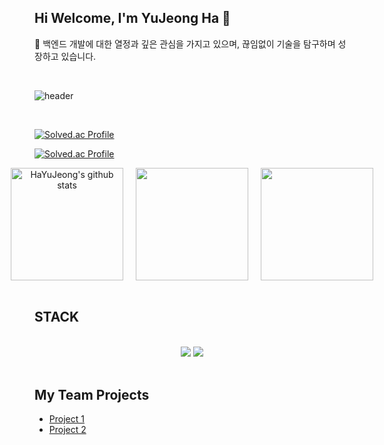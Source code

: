 ## Hi Welcome, I'm YuJeong Ha 👋

💼 백엔드 개발에 대한 열정과 깊은 관심을 가지고 있으며, 끊임없이 기술을 탐구하며 성장하고 있습니다.

<br/>

![header](https://capsule-render.vercel.app/api?type=waving&color=gradient&height=250&section=header&text=Hello!&fontSize=90)

<br/>

[![Solved.ac Profile](http://mazassumnida.wtf/api/generate_badge?boj=hayj6935)](https://solved.ac/hayj6935)

[![Solved.ac Profile](http://mazassumnida.wtf/api/generate_badge?boj=hayj6935)](https://solved.ac/hayj6935)

<div align="center">
  <div style="display: flex; justify-content: center;">
    <a href="https://github.com/HaYuJeong" style="margin: 0 10px;">
      <img style="height:180px;" src="https://github-readme-stats.vercel.app/api?username=HaYuJeong&show_icons=true&include_all_commits=true&theme=nord&hide_border=true" alt="HaYuJeong's github stats" />
    </a>
    <a href="https://github.com/HaYuJeong" style="margin: 0 10px;">
      <img style="height:180px;" src="https://github-readme-stats.vercel.app/api/top-langs/?username=HaYuJeong&layout=compact&theme=nord&hide_border=true" />
    </a>
    <a href="https://github.com/HaYuJeong" style="margin: 0 10px;">
      <img style="height:180px;" src="https://github-readme-stats.vercel.app/api/pin/?username=HaYuJeong&repo=LottoTeamProject&theme=nord&hide_border=true" />
    </a>
  </div>
</div>

<br/>

## STACK

<br/>
<div align="center">
  <img src="https://img.shields.io/badge/java-007396?style=for-the-badge&logo=OpenJDK&logoColor=white">
  <img src="https://img.shields.io/badge/springboot-6DB33F?style=for-the-badge&logo=springboot&logoColor=white">
</div>

<br/>

## My Team Projects

- [Project 1](https://github.com/Bkukim/LottoTeamProject)
- [Project 2](https://github.com/Bkukim/lotto_board_project)
